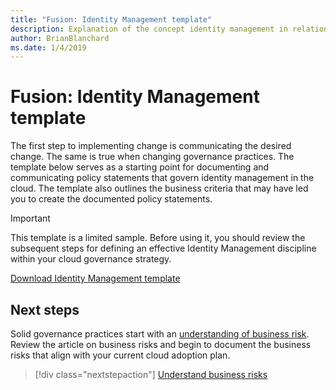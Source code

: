 ```yaml
---
title: "Fusion: Identity Management template"
description: Explanation of the concept identity management in relation to cloud governance
author: BrianBlanchard
ms.date: 1/4/2019
---
```


# Fusion: Identity Management template

The first step to implementing change is communicating the desired change. The same is true when changing governance practices. The template below serves as a starting point for documenting and communicating policy statements that govern identity management in the cloud. The template also outlines the business criteria that may have led you to create the documented policy statements.

> [!IMPORTANT]
> This template is a limited sample. Before using it, you should review the subsequent steps for defining an effective Identity Management discipline within your cloud governance strategy.

 <a href="https://archcenter.blob.core.windows.net/cdn/fusion/governance/Identity Management Template.docx">Download Identity Management template</a>

## Next steps

Solid governance practices start with an [understanding of business risk](./business-risks.md). Review the article on business risks and begin to document the business risks that align with your current cloud adoption plan.

> [!div class="nextstepaction"]
> [Understand business risks](./business-risks.md)
